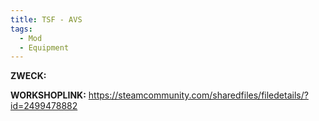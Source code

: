 ```yaml
---
title: TSF - AVS
tags:
  - Mod
  - Equipment
---
```

**ZWECK:** 

**WORKSHOPLINK:** https://steamcommunity.com/sharedfiles/filedetails/?id=2499478882
 <script src="https://www.steamwidgets.net/api/resource/query?type=js&module=workshop&version=v1"></script>
<steam-workshop itemid="2499478882"></steam-workshop>